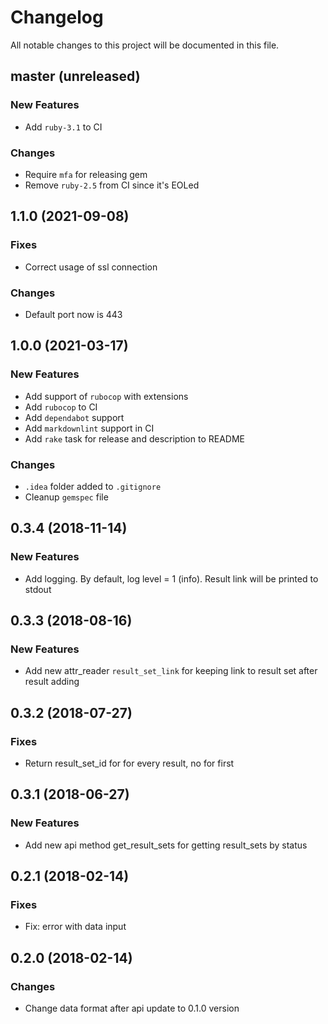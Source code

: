 # Changelog

All notable changes to this project will be documented in this file.

## master (unreleased)

### New Features

* Add `ruby-3.1` to CI

### Changes

* Require `mfa` for releasing gem
* Remove `ruby-2.5` from CI since it's EOLed

## 1.1.0 (2021-09-08)

### Fixes

* Correct usage of ssl connection

### Changes

* Default port now is 443

## 1.0.0 (2021-03-17)

### New Features

* Add support of `rubocop` with extensions
* Add `rubocop` to CI
* Add `dependabot` support
* Add `markdownlint` support in CI
* Add `rake` task for release and description to README

### Changes

* `.idea` folder added to `.gitignore`
* Cleanup `gemspec` file

## 0.3.4 (2018-11-14)

### New Features

* Add logging. By default, log level = 1 (info). Result link will be printed to stdout

## 0.3.3 (2018-08-16)

### New Features

* Add new attr_reader `result_set_link` for keeping link
  to result set after result adding

## 0.3.2 (2018-07-27)

### Fixes

* Return result_set_id for for every result, no for first

## 0.3.1 (2018-06-27)

### New Features

* Add new api method get_result_sets for getting result_sets by status

## 0.2.1 (2018-02-14)

### Fixes

* Fix: error with data input

## 0.2.0 (2018-02-14)

### Changes

* Change data format after api update to 0.1.0 version
